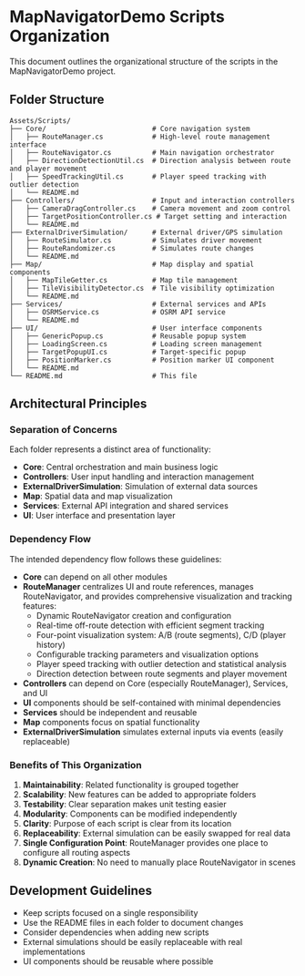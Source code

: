 # MapNavigatorDemo Scripts Organization

This document outlines the organizational structure of the scripts in the MapNavigatorDemo project.

## Folder Structure

```
Assets/Scripts/
├── Core/                          # Core navigation system
│   ├── RouteManager.cs            # High-level route management interface
│   ├── RouteNavigator.cs          # Main navigation orchestrator
│   ├── DirectionDetectionUtil.cs  # Direction analysis between route and player movement
│   ├── SpeedTrackingUtil.cs       # Player speed tracking with outlier detection
│   └── README.md
├── Controllers/                   # Input and interaction controllers
│   ├── CameraDragController.cs    # Camera movement and zoom control
│   ├── TargetPositionController.cs # Target setting and interaction
│   └── README.md
├── ExternalDriverSimulation/      # External driver/GPS simulation
│   ├── RouteSimulator.cs          # Simulates driver movement
│   ├── RouteRandomizer.cs         # Simulates route changes
│   └── README.md
├── Map/                           # Map display and spatial components
│   ├── MapTileGetter.cs           # Map tile management
│   ├── TileVisibilityDetector.cs  # Tile visibility optimization
│   └── README.md
├── Services/                      # External services and APIs
│   ├── OSRMService.cs             # OSRM API service
│   └── README.md
├── UI/                            # User interface components
│   ├── GenericPopup.cs            # Reusable popup system
│   ├── LoadingScreen.cs           # Loading screen management
│   ├── TargetPopupUI.cs           # Target-specific popup
│   ├── PositionMarker.cs          # Position marker UI component
│   └── README.md
└── README.md                      # This file
```

## Architectural Principles

### Separation of Concerns
Each folder represents a distinct area of functionality:
- **Core**: Central orchestration and main business logic
- **Controllers**: User input handling and interaction management
- **ExternalDriverSimulation**: Simulation of external data sources
- **Map**: Spatial data and map visualization
- **Services**: External API integration and shared services
- **UI**: User interface and presentation layer

### Dependency Flow
The intended dependency flow follows these guidelines:
- **Core** can depend on all other modules
- **RouteManager** centralizes UI and route references, manages RouteNavigator, and provides comprehensive visualization and tracking features:
  - Dynamic RouteNavigator creation and configuration
  - Real-time off-route detection with efficient segment tracking
  - Four-point visualization system: A/B (route segments), C/D (player history)
  - Configurable tracking parameters and visualization options
  - Player speed tracking with outlier detection and statistical analysis
  - Direction detection between route segments and player movement
- **Controllers** can depend on Core (especially RouteManager), Services, and UI
- **UI** components should be self-contained with minimal dependencies
- **Services** should be independent and reusable
- **Map** components focus on spatial functionality
- **ExternalDriverSimulation** simulates external inputs via events (easily replaceable)

### Benefits of This Organization

1. **Maintainability**: Related functionality is grouped together
2. **Scalability**: New features can be added to appropriate folders
3. **Testability**: Clear separation makes unit testing easier
4. **Modularity**: Components can be modified independently
5. **Clarity**: Purpose of each script is clear from its location
6. **Replaceability**: External simulation can be easily swapped for real data
7. **Single Configuration Point**: RouteManager provides one place to configure all routing aspects
8. **Dynamic Creation**: No need to manually place RouteNavigator in scenes

## Development Guidelines

- Keep scripts focused on a single responsibility
- Use the README files in each folder to document changes
- Consider dependencies when adding new scripts
- External simulations should be easily replaceable with real implementations
- UI components should be reusable where possible
